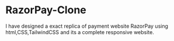 # RazorPay-Clone
I have designed a exact replica of payment website RazorPay using html,CSS,TailwindCSS and its a complete responsive website.
